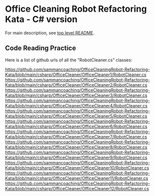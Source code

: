 # Office Cleaning Robot Refactoring Kata - C# version

For main description, see [top level README](../README.md).

## Code Reading Practice

Here is a list of github urls of all the "RobotCleaner.cs" classes:

https://github.com/sammancoaching/OfficeCleaningRobot-Refactoring-Kata/blob/main/csharp/OfficeCleaner/OfficeCleaner1/RobotCleaner.cs
https://github.com/sammancoaching/OfficeCleaningRobot-Refactoring-Kata/blob/main/csharp/OfficeCleaner/OfficeCleaner2/RobotCleaner.cs
https://github.com/sammancoaching/OfficeCleaningRobot-Refactoring-Kata/blob/main/csharp/OfficeCleaner/OfficeCleaner3/RobotCleaner.cs
https://github.com/sammancoaching/OfficeCleaningRobot-Refactoring-Kata/blob/main/csharp/OfficeCleaner/OfficeCleaner4/RobotCleaner.cs
https://github.com/sammancoaching/OfficeCleaningRobot-Refactoring-Kata/blob/main/csharp/OfficeCleaner/OfficeCleaner5/RobotCleaner.cs
https://github.com/sammancoaching/OfficeCleaningRobot-Refactoring-Kata/blob/main/csharp/OfficeCleaner/OfficeCleaner6/RobotCleaner.cs
https://github.com/sammancoaching/OfficeCleaningRobot-Refactoring-Kata/blob/main/csharp/OfficeCleaner/OfficeCleaner7/RobotCleaner.cs
https://github.com/sammancoaching/OfficeCleaningRobot-Refactoring-Kata/blob/main/csharp/OfficeCleaner/OfficeCleaner8/RobotCleaner.cs
https://github.com/sammancoaching/OfficeCleaningRobot-Refactoring-Kata/blob/main/csharp/OfficeCleaner/OfficeCleaner9/RobotCleaner.cs
https://github.com/sammancoaching/OfficeCleaningRobot-Refactoring-Kata/blob/main/csharp/OfficeCleaner/OfficeCleaner10/RobotCleaner.cs
https://github.com/sammancoaching/OfficeCleaningRobot-Refactoring-Kata/blob/main/csharp/OfficeCleaner/OfficeCleaner11/RobotCleaner.cs
https://github.com/sammancoaching/OfficeCleaningRobot-Refactoring-Kata/blob/main/csharp/OfficeCleaner/OfficeCleaner12/RobotCleaner.cs

